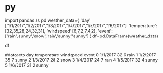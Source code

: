 # py
import pandas as pd
weather_data={
    'day':['1/1/2017','1/2/2017','1/3/2017','1/4/2017','1/5/2017','1/6/2017'],
    'temperature':[32,35,28,24,32,31],
    'windspeed':[6,7,2,7,4,2],
    'event':['rain','sunny','snow','rain','sunny','sunny']
}
df=pd.DataFrame(weather_data)

df

#datasets
 	day 	temperature 	windspeed 	event
0 	1/1/2017 	32 	6 	rain
1 	1/2/2017 	35 	7 	sunny
2 	1/3/2017 	28 	2 	snow
3 	1/4/2017 	24 	7 	rain
4 	1/5/2017 	32 	4 	sunny
5 	1/6/2017 	31 	2 	sunny
